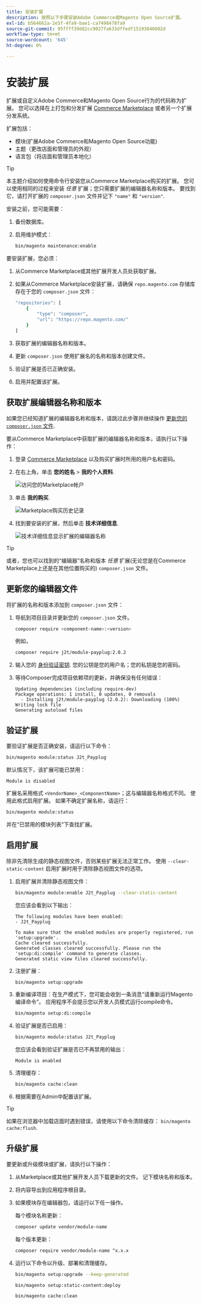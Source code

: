 ```yaml
---
title: 安装扩展
description: 按照以下步骤安装Adobe Commerce或Magento Open Source扩展。
exl-id: b564662a-2e5f-4fa9-bae1-ca7498478fa9
source-git-commit: 95ffff39d82cc9027fa633dffedf15193040802d
workflow-type: tm+mt
source-wordcount: '645'
ht-degree: 0%

---
```


# 安装扩展

扩展或自定义Adobe Commerce和Magento Open Source行为的代码称为扩展。 您可以选择在上打包和分发扩展 [Commerce Marketplace](https://marketplace.magento.com) 或者另一个扩展分发系统。

扩展包括：

- 模块(扩展Adobe Commerce和Magento Open Source功能)
- 主题（更改店面和管理员的外观）
- 语言包（将店面和管理员本地化）

>[!TIP]
>
>本主题介绍如何使用命令行安装您从Commerce Marketplace购买的扩展。 您可以使用相同的过程来安装 _任意_ 扩展；您只需要扩展的编辑器名称和版本。 要找到它，请打开扩展的 `composer.json` 文件并记下 `"name"` 和 `"version"`.

安装之前，您可能需要：

1. 备份数据库。
1. 启用维护模式：

   ```bash
   bin/magento maintenance:enable
   ```

要安装扩展，您必须：

1. 从Commerce Marketplace或其他扩展开发人员处获取扩展。
1. 如果从Commerce Marketplace安装扩展，请确保 `repo.magento.com` 存储库存在于您的 `composer.json` 文件：

   ```bash
   "repositories": [
       {
           "type": "composer",
           "url": "https://repo.magento.com/"
       }
   ]
   ```

1. 获取扩展的编辑器名称和版本。
1. 更新 `composer.json` 使用扩展名的名称和版本创建文件。
1. 验证扩展是否已正确安装。
1. 启用并配置该扩展。

## 获取扩展编辑器名称和版本

如果您已经知道扩展的编辑器名称和版本，请跳过此步骤并继续操作 [更新您的 `composer.json` 文件](#update-your-composer-file).

要从Commerce Marketplace中获取扩展的编辑器名称和版本，请执行以下操作：

1. 登录 [Commerce Marketplace](https://marketplace.magento.com) 以及购买扩展时所用的用户名和密码。

1. 在右上角，单击 **您的姓名** > **我的个人资料**.

   ![访问您的Marketplace帐户](../../assets/installation/marketplace-my-profile.png)

1. 单击 **我的购买**.

   ![Marketplace购买历史记录](../../assets/installation//marketplace-my-purchases.png)

1. 找到要安装的扩展，然后单击 **技术详细信息**.

   ![技术详细信息显示扩展的编辑器名称](../../assets/installation/marketplace-extension-technical-details.png)

>[!TIP]
>
>或者，您也可以找到的“编辑器”名称和版本 _任意_ 扩展(无论您是在Commerce Marketplace上还是在其他位置购买的) `composer.json` 文件。

## 更新您的编辑器文件

将扩展的名称和版本添加到 `composer.json` 文件：

1. 导航到项目目录并更新您的 `composer.json` 文件。

   ```bash
   composer require <component-name>:<version>
   ```

   例如，

   ```bash
   composer require j2t/module-payplug:2.0.2
   ```

1. 输入您的 [身份验证密钥](../prerequisites/authentication-keys.md). 您的公钥是您的用户名；您的私钥是您的密码。

1. 等待Composer完成项目依赖项的更新，并确保没有任何错误：

   ```terminal
   Updating dependencies (including require-dev)
   Package operations: 1 install, 0 updates, 0 removals
     - Installing j2t/module-payplug (2.0.2): Downloading (100%)
   Writing lock file
   Generating autoload files
   ```

## 验证扩展

要验证扩展是否正确安装，请运行以下命令：

```bash
bin/magento module:status J2t_Payplug
```

默认情况下，该扩展可能已禁用：

```terminal
Module is disabled
```

扩展名采用格式 `<VendorName>_<ComponentName>`；这与编辑器名称格式不同。 使用此格式启用扩展。 如果不确定扩展名称，请运行：

```bash
bin/magento module:status
```

并在“已禁用的模块列表”下查找扩展。

## 启用扩展

除非先清除生成的静态视图文件，否则某些扩展无法正常工作。 使用 `--clear-static-content` 启用扩展时用于清除静态视图文件的选项。

1. 启用扩展并清除静态视图文件：

   ```bash
   bin/magento module:enable J2t_Payplug --clear-static-content
   ```

   您应该会看到以下输出：

   ```terminal
   The following modules have been enabled:
   - J2t_Payplug
   
   To make sure that the enabled modules are properly registered, run 'setup:upgrade'.
   Cache cleared successfully.
   Generated classes cleared successfully. Please run the 'setup:di:compile' command to generate classes.
   Generated static view files cleared successfully.
   ```

1. 注册扩展：

   ```bash
   bin/magento setup:upgrade
   ```

1. 重新编译项目：在生产模式下，您可能会收到一条消息“请重新运行Magento编译命令”。 应用程序不会提示您以开发人员模式运行compile命令。

   ```bash
   bin/magento setup:di:compile
   ```

1. 验证扩展是否已启用：

   ```bash
   bin/magento module:status J2t_Payplug
   ```

   您应该会看到验证扩展是否已不再禁用的输出：

   ```terminal
   Module is enabled
   ```

1. 清理缓存：

   ```bash
   bin/magento cache:clean
   ```

1. 根据需要在Admin中配置该扩展。

>[!TIP]
>
>如果在浏览器中加载店面时遇到错误，请使用以下命令清除缓存： `bin/magento cache:flush`.

## 升级扩展

要更新或升级模块或扩展，请执行以下操作：

1. 从Marketplace或其他扩展开发人员下载更新的文件。 记下模块名称和版本。

1. 将内容导出到应用程序根目录。

1. 如果模块存在编辑器包，请运行以下任一操作。

   每个模块名称更新：

   ```bash
   composer update vendor/module-name
   ```

   每个版本更新：

   ```bash
   composer require vendor/module-name ^x.x.x
   ```

1. 运行以下命令以升级、部署和清理缓存。

   ```bash
   bin/magento setup:upgrade --keep-generated
   ```

   ```bash
   bin/magento setup:static-content:deploy
   ```

   ```bash
   bin/magento cache:clean
   ```
